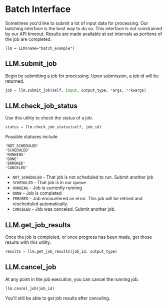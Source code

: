 # Batch Interface

Sometimes you'd like to submit a lot of input data for processing. Our batching interface
is the best way to do so. This interface is not constrained by our API timeout.
Results are made available at set intervals as portions of the job are completed.

```
llm = LLM(name="batch_example")
```

## LLM.submit_job

Begin by submitting a job for processing. Upon submission, a job id will be returned.

```python
job = llm.submit_job(self, input, output_type, *args, **kwargs)
```

## LLM.check_job_status

Use this utility to check the status of a job.

```python
status = llm.check_job_status(self, job_id)
```

Possible statuses include

```
'NOT_SCHEDULED'
'SCHEDULED'
'RUNNING'
'DONE'
'ERRORED'
'CANCELED'
```

-   `NOT_SCHEDULED` - That job is not scheduled to run. Submit another job
-   `SCHEDULED` - That job is in our queue
-   `RUNNING` - Job is currently running
-   `DONE` - Job is completed
-   `ERRORED` - Job encountered an error. This job will be retried and rescheduled automatically.
-   `CANCELED` - Job was canceled. Submit another job.

## LLM.get_job_results

Once the job is completed, or once progress has been made, get those results with this utility.

```python
results = llm.get_job_results(job_id, output_type)
```

## LLM.cancel_job

At any point in the job execution, you can cancel the running job.

```python
llm.cancel_job(job_id)
```

You'll still be able to get job results after canceling.
